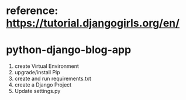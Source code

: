 # reference: https://tutorial.djangogirls.org/en/
# python-django-blog-app
1. create Virtual Environment
2. upgrade/install Pip
3. create and run requirements.txt
4. create a Django Project
5. Update settings.py
